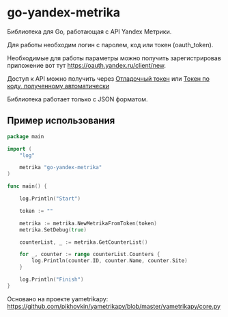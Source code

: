 go-yandex-metrika
=================

Библиотека для Go, работающая с API Yandex Метрики.

Для работы необходим логин с паролем, код или токен (oauth_token).

Необходимые для работы параметры можно получить зарегистрировав приложение вот тут https://oauth.yandex.ru/client/new.

Доступ к API можно получить через [Отладочный токен](https://tech.yandex.ru/oauth/doc/dg/tasks/get-oauth-token-docpage/) или [Токен по коду, полученному автоматически](https://tech.yandex.ru/oauth/doc/dg/reference/auto-code-client-docpage/)


Библиотека работает только с JSON форматом.

Пример использования
--------------------

```go
package main

import (
	"log"

	metrika "go-yandex-metrika"
)

func main() {

	log.Println("Start")

	token := ""

	metrika := metrika.NewMetrikaFromToken(token)
	metrika.SetDebug(true)

	counterList, _ := metrika.GetCounterList()

	for _, counter := range counterList.Counters {
		log.Println(counter.ID, counter.Name, counter.Site)
	}

	log.Println("Finish")
}
```


Основано на проекте yametrikapy: https://github.com/pikhovkin/yametrikapy/blob/master/yametrikapy/core.py
